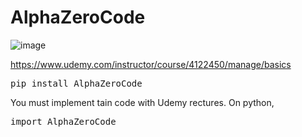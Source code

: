 # AlphaZeroCode

![image](https://github.com/Michi-123/AlphaZeroCode/assets/26673104/3b773129-74d2-4e11-bcab-d39f17c10980)

https://www.udemy.com/instructor/course/4122450/manage/basics

<pre>
pip install AlphaZeroCode
</pre>
You must implement tain code with Udemy rectures.
On python,
<pre>
import AlphaZeroCode
</pre>
